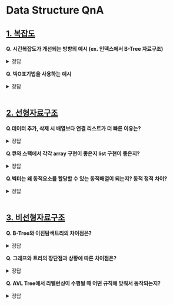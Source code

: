 # Data Structure QnA

## [1. 복잡도](https://github.com/DE-multi/CS_study/blob/main/Data%20Structure/1.%20%EB%B3%B5%EC%9E%A1%EB%8F%84.md)  
  
**Q. 시간복잡도가 개선되는 방향의 예시 (ex. 인덱스에서 B-Tree 자료구조)**  
<details>
<summary>정답</summary>
<br>  
  B-Tree자료구조를 사용함으로써 시간복잡도를 O(N)에서 O(logN)으로 개선할 수 있다. 

  인덱스는 많은 자료구조 중에 **B-Tree 자료구조** 를 사용하는데 그 이유는 시간 복잡도가 가장낮은 구조이기 때문이다. 
  
  만약에 아래와 같이 트리노드의 요소 구조가 한 쪽으로 쏠리게 되면 시간 복잡도는 O(N)이 되어 최악의 시간 복잡도를 갖게 된다.
  ![image](https://user-images.githubusercontent.com/108858076/209745713-b76c1114-bf25-42ff-88c8-cd175b14b6a8.png)  
  
  하지만 아래와 같이 트리의 노드가 한 방향으로 쏠리지 않도록 밸런스트리를 사용한다면 항상 양쪽 자식의 밸런스를 유지하므로 무조건 O(logN)의 시간 복잡도를 보장한다.  
  ![image](https://user-images.githubusercontent.com/108858076/209746119-4a6c3d96-ee7f-4268-ac01-0ce62c98cb12.png)  


</details>

**Q. 빅O표기법을 사용하는 예시**  
<details>
<summary>정답</summary>
<br>  

  1. O(1) : 스택에서 Push, Pop

  2. O(log n) : 이진트리

  3. O(n) : for 문

  4. O(n log n) : 퀵 정렬(quick sort), 병합정렬(merge sort), 힙 정렬(heap Sort)

  5. O(n²) : 이중 for 문, 삽입정렬(insertion sort), 거품정렬(bubble sort), 선택정렬(selection sort)

  6. O(2ⁿ) : 피보나치 수열
  
  
출처 : https://noahlogs.tistory.com/27
  
  
</details>

<br>

## [2. 선형자료구조](https://github.com/DE-multi/CS_study/blob/main/Data%20Structure/2.%20%EC%84%A0%ED%98%95%EC%9E%90%EB%A3%8C%EA%B5%AC%EC%A1%B0.md)  
  
**Q.데이터 추가, 삭제 시 배열보다 연결 리스트가 더 빠른 이유는?**  
<details>
<summary>정답</summary>
<br>  

연결리스트는 데이터 삽입 삭제시 기존 배열을 새로만들고 옮겨담아야 한다는 문제를 해결하기 위해 등장하였다
배열과다르게 노드가2칸(데이터칸,주소칸) 인데 
데이터칸에는 현재인덱스를 저장
주소칸에는 다음 인덱스를 저장
이런 구조덕분에 데이터를 이동없이 중간에 삽입/삭제가 가능하다

단 배열처럼 랜덤엑세스는 불가능해서 연산만으로 빠르게 탐색할수있는 배열의 장점은 사라졌다

</details>

  
**Q.큐와 스택에서 각각 array 구현이 좋은지 list 구현이 좋은지?**  
<details>
<summary>정답</summary>
<br>  
스텍에서는 array구현이 가능은하지만 비효율적이다
배열로 구현시 스택의 크기가 정해지기 때문에 스택 용량을 초과하는 삽입연산이 이루어질 수 없어서 비효율적

큐에서도 array  구현시 큐의크기가 정해지지만 삽입/삭제 연산이 이루어지면서 데이터가 들어올 공간이 생기지만
rear가 배열 인덱스에 가장 마지막을 가리키고 있다면 enqueue했을 때 실제로 큐에 공간이 있음에도 불구하고 삽입할 수 없는 문제가 생기게 된다

또한 스택과 큐는 자료형의 연산, 그 행동만 정의돼 있고
구현 방법은 정의되어 있지 않은 추상 자료형이다.
반면,
배열은 연속적으로 저장되어 있어야 하고
연결리스트는 다음 데이터의 위치를 저장하는 방식이어야 하는 자료구조다.

개념적으로 다르기때문에 큐스텍 배열 리스트를 전부 각각 다른 자료구조로 보고있다

</details>

  
**Q.벡터는 왜 동적요소를 할당할 수 있는 동적배열이 되는지? 동적 정적 차이?**  
<details>
<summary>정답</summary>
<br>  
내용
</details>

<br>

## [3. 비선형자료구조](https://github.com/DE-multi/CS_study/blob/main/Data%20Structure/3.%20%EB%B9%84%EC%84%A0%ED%98%95%EC%9E%90%EB%A3%8C%EA%B5%AC%EC%A1%B0.md)  
  
**Q. B-Tree와 이진탐색트리의 차이점은?**  
<details>
<summary>정답</summary>
<br>  

내용

</details>

**Q. 그래프와 트리의 장단점과 상황에 따른 차이점은?**  
<details>
<summary>정답</summary>
<br>  

내용

</details>

**Q. AVL Tree에서 리밸런싱이 수행될 때 어떤 규칙에 맞춰서 동작되는지?**  
<details>
<summary>정답</summary>
<br>  

내용

</details>
